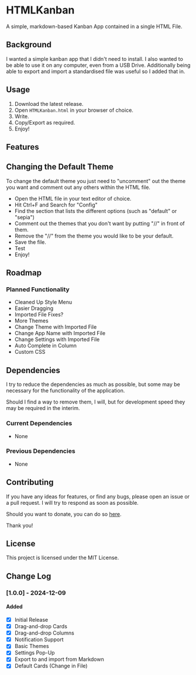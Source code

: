 # HTMLKanban
A simple, markdown-based Kanban App contained in a single HTML File.

## Background
I wanted a simple kanban app that I didn't need to install. I also wanted to be able to use it on any computer, even from a USB Drive. Additionally being able to export and import a standardised file was useful so I added that in.

## Usage
1. Download the latest release.
2. Open `HTMLKanban.html` in your browser of choice.
3. Write.
4. Copy/Export as required.
5. Enjoy!

## Features

## Changing the Default Theme
To change the default theme you just need to "uncomment" out the theme you want and comment out any others within the HTML file.
- Open the HTML file in your text editor of choice.
- Hit Ctrl+F and Search for "Config"
- Find the section that lists the different options (such as "default" or "sepia")
- Comment out the themes that you don't want by putting "//" in front of them.
- Remove the "//" from the theme you would like to be your default.
- Save the file.
- Test
- Enjoy!

## Roadmap

### Planned Functionality
- Cleaned Up Style Menu
- Easier Dragging
- Imported File Fixes?
- More Themes
- Change Theme with Imported File
- Change App Name with Imported File
- Change Settings with Imported File
- Auto Complete in Column
- Custom CSS

## Dependencies
I try to reduce the dependencies as much as possible, but some may be necessary for the functionality of the application.

Should I find a way to remove them, I will, but for development speed they may be required in the interim.

### Current Dependencies
- None

### Previous Dependencies
- None

## Contributing
If you have any ideas for features, or find any bugs, please open an issue or a pull request. I will try to respond as soon as possible.

Should you want to donate, you can do so [here](https://www.buymeacoffee.com/caddickbrown).

Thank you!

## License
This project is licensed under the MIT License.

## Change Log

### [1.0.0] - 2024-12-09

#### Added

- [x] Initial Release
- [x] Drag-and-drop Cards
- [x] Drag-and-drop Columns
- [x] Notification Support
- [x] Basic Themes
- [x] Settings Pop-Up
- [x] Export to and import from Markdown
- [x] Default Cards (Change in File)